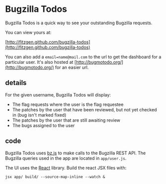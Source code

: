 # Bugzilla Todos

Bugzilla Todos is a quick way to see your outstanding Bugzilla requests.

You can view yours at:

[http://fitzgen.github.com/bugzilla-todos](http://fitzgen.github.com/bugzilla-todos)

You can also add a `email=name@mail.com` to the url to get the dashboard for a particular user. It's also hosted at [http://bugmotodo.org/](http://bugmotodo.org/) for an easier url.

## details

For the given username, Bugzilla Todos will display:

* The flag requests where the user is the flag requestee
* The patches by the user that have been reviewed, but not yet checked in (bug isn't marked fixed)
* The patches by the user that are still awaiting review
* The bugs assigned to the user

## code

Bugzilla Todos uses [bz.js](https://github.com/canuckistani/bz.js) to make calls to the Bugzilla REST API. The Bugzilla queries used in the app are located in `app/user.js`.

The UI uses the [React](http://facebook.github.io/react/) library. Build the react JSX files with:

```
jsx app/ build/ --source-map-inline --watch &
```
